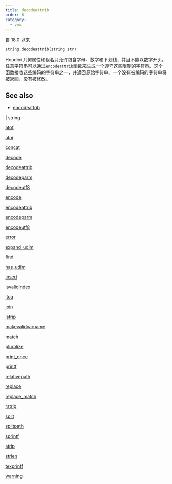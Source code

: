 ```yaml
---
title: decodeattrib
order: 6
category:
  - vex
---
```


自 18.0 以来

`string decodeattrib(string str)`

Houdini 几何属性和组名只允许包含字母、数字和下划线，并且不能以数字开头。任意字符串可以通过`encodeattrib`函数来生成一个遵守这些限制的字符串。这个函数接收这些编码的字符串之一，并返回原始字符串。一个没有被编码的字符串将被返回，没有被修改。

## See also

- [encodeattrib](encodeattrib.html)

|
string

[atof](atof.html)

[atoi](atoi.html)

[concat](concat.html)

[decode](decode.html)

[decodeattrib](decodeattrib.html)

[decodeparm](decodeparm.html)

[decodeutf8](decodeutf8.html)

[encode](encode.html)

[encodeattrib](encodeattrib.html)

[encodeparm](encodeparm.html)

[encodeutf8](encodeutf8.html)

[error](error.html)

[expand_udim](expand_udim.html)

[find](find.html)

[has_udim](has_udim.html)

[insert](insert.html)

[isvalidindex](isvalidindex.html)

[itoa](itoa.html)

[join](join.html)

[lstrip](lstrip.html)

[makevalidvarname](makevalidvarname.html)

[match](match.html)

[pluralize](pluralize.html)

[print_once](print_once.html)

[printf](printf.html)

[relativepath](relativepath.html)

[replace](replace.html)

[replace_match](replace_match.html)

[rstrip](rstrip.html)

[split](split.html)

[splitpath](splitpath.html)

[sprintf](sprintf.html)

[strip](strip.html)

[strlen](strlen.html)

[texprintf](texprintf.html)

[warning](warning.html)
